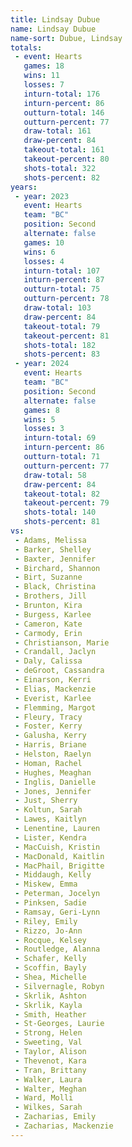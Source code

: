 ```yaml
---
title: Lindsay Dubue
name: Lindsay Dubue
name-sort: Dubue, Lindsay
totals:
 - event: Hearts
   games: 18
   wins: 11
   losses: 7
   inturn-total: 176
   inturn-percent: 86
   outturn-total: 146
   outturn-percent: 77
   draw-total: 161
   draw-percent: 84
   takeout-total: 161
   takeout-percent: 80
   shots-total: 322
   shots-percent: 82
years:
 - year: 2023
   event: Hearts
   team: "BC"
   position: Second
   alternate: false
   games: 10
   wins: 6
   losses: 4
   inturn-total: 107
   inturn-percent: 87
   outturn-total: 75
   outturn-percent: 78
   draw-total: 103
   draw-percent: 84
   takeout-total: 79
   takeout-percent: 81
   shots-total: 182
   shots-percent: 83
 - year: 2024
   event: Hearts
   team: "BC"
   position: Second
   alternate: false
   games: 8
   wins: 5
   losses: 3
   inturn-total: 69
   inturn-percent: 86
   outturn-total: 71
   outturn-percent: 77
   draw-total: 58
   draw-percent: 84
   takeout-total: 82
   takeout-percent: 79
   shots-total: 140
   shots-percent: 81
vs:
 - Adams, Melissa
 - Barker, Shelley
 - Baxter, Jennifer
 - Birchard, Shannon
 - Birt, Suzanne
 - Black, Christina
 - Brothers, Jill
 - Brunton, Kira
 - Burgess, Karlee
 - Cameron, Kate
 - Carmody, Erin
 - Christianson, Marie
 - Crandall, Jaclyn
 - Daly, Calissa
 - deGroot, Cassandra
 - Einarson, Kerri
 - Elias, Mackenzie
 - Everist, Karlee
 - Flemming, Margot
 - Fleury, Tracy
 - Foster, Kerry
 - Galusha, Kerry
 - Harris, Briane
 - Helston, Raelyn
 - Homan, Rachel
 - Hughes, Meaghan
 - Inglis, Danielle
 - Jones, Jennifer
 - Just, Sherry
 - Koltun, Sarah
 - Lawes, Kaitlyn
 - Lenentine, Lauren
 - Lister, Kendra
 - MacCuish, Kristin
 - MacDonald, Kaitlin
 - MacPhail, Brigitte
 - Middaugh, Kelly
 - Miskew, Emma
 - Peterman, Jocelyn
 - Pinksen, Sadie
 - Ramsay, Geri-Lynn
 - Riley, Emily
 - Rizzo, Jo-Ann
 - Rocque, Kelsey
 - Routledge, Alanna
 - Schafer, Kelly
 - Scoffin, Bayly
 - Shea, Michelle
 - Silvernagle, Robyn
 - Skrlik, Ashton
 - Skrlik, Kayla
 - Smith, Heather
 - St-Georges, Laurie
 - Strong, Helen
 - Sweeting, Val
 - Taylor, Alison
 - Thevenot, Kara
 - Tran, Brittany
 - Walker, Laura
 - Walter, Meghan
 - Ward, Molli
 - Wilkes, Sarah
 - Zacharias, Emily
 - Zacharias, Mackenzie
---
```

